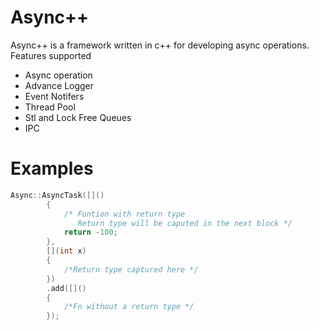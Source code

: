 # Async++

Async++ is a framework written in c++ for developing async operations.
Features supported

* Async operation
* Advance Logger
* Event Notifers
* Thread Pool
* Stl and Lock Free Queues
* IPC


Examples
========
```cpp
Async::AsyncTask([]()
		{
			/* Funtion with return type
			   Return type will be caputed in the next block */
			return -100;
		},
		[](int x)
		{	
			/*Return type captured here */
		})
		.add([]()
		{
			/*Fn without a return type */
		});
```
